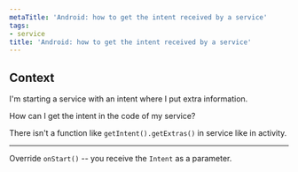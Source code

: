 ```yaml
---
metaTitle: 'Android: how to get the intent received by a service'
tags:
- service
title: 'Android: how to get the intent received by a service'
---
```


## Context

I'm starting a service with an intent where I put extra information.


How can I get the intent in the code of my service?


There isn't a function like `getIntent().getExtras()` in service like in activity.



---

Override `onStart()` -- you receive the `Intent` as a parameter.

